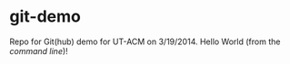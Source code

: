 git-demo
========

Repo for Git(hub) demo for UT-ACM on 3/19/2014.
Hello World (from the _command line_)!
